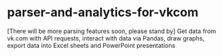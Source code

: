 # parser-and-analytics-for-vkcom
[There will be more parsing features soon, please stand by]
Get data from vk.com with API requests, interact with data via Pandas, draw graphs, export data into Excel sheets and PowerPoint presentations
